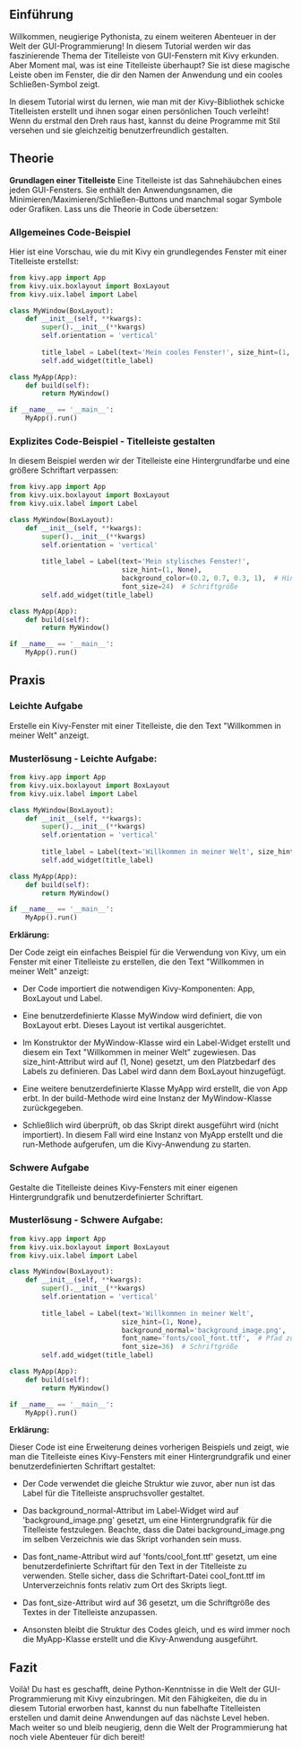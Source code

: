 ## Einführung
Willkommen, neugierige Pythonista, zu einem weiteren Abenteuer in der Welt der GUI-Programmierung! In diesem Tutorial werden wir das faszinierende Thema der Titelleiste von GUI-Fenstern mit Kivy erkunden. Aber Moment mal, was ist eine Titelleiste überhaupt? Sie ist diese magische Leiste oben im Fenster, die dir den Namen der Anwendung und ein cooles Schließen-Symbol zeigt.

In diesem Tutorial wirst du lernen, wie man mit der Kivy-Bibliothek schicke Titelleisten erstellt und ihnen sogar einen persönlichen Touch verleiht! Wenn du erstmal den Dreh raus hast, kannst du deine Programme mit Stil versehen und sie gleichzeitig benutzerfreundlich gestalten.

## Theorie
**Grundlagen einer Titelleiste**
Eine Titelleiste ist das Sahnehäubchen eines jeden GUI-Fensters. Sie enthält den Anwendungsnamen, die Minimieren/Maximieren/Schließen-Buttons und manchmal sogar Symbole oder Grafiken. Lass uns die Theorie in Code übersetzen:

### Allgemeines Code-Beispiel
Hier ist eine Vorschau, wie du mit Kivy ein grundlegendes Fenster mit einer Titelleiste erstellst:

```python
from kivy.app import App
from kivy.uix.boxlayout import BoxLayout
from kivy.uix.label import Label

class MyWindow(BoxLayout):
    def __init__(self, **kwargs):
        super().__init__(**kwargs)
        self.orientation = 'vertical'
        
        title_label = Label(text='Mein cooles Fenster!', size_hint=(1, None))
        self.add_widget(title_label)

class MyApp(App):
    def build(self):
        return MyWindow()

if __name__ == '__main__':
    MyApp().run()
```
### Explizites Code-Beispiel - Titelleiste gestalten
In diesem Beispiel werden wir der Titelleiste eine Hintergrundfarbe und eine größere Schriftart verpassen:

```python
from kivy.app import App
from kivy.uix.boxlayout import BoxLayout
from kivy.uix.label import Label

class MyWindow(BoxLayout):
    def __init__(self, **kwargs):
        super().__init__(**kwargs)
        self.orientation = 'vertical'
        
        title_label = Label(text='Mein stylisches Fenster!',
                            size_hint=(1, None),
                            background_color=(0.2, 0.7, 0.3, 1),  # Hintergrundfarbe (RGBA)
                            font_size=24)  # Schriftgröße
        self.add_widget(title_label)

class MyApp(App):
    def build(self):
        return MyWindow()

if __name__ == '__main__':
    MyApp().run()
```
## Praxis
### Leichte Aufgabe
Erstelle ein Kivy-Fenster mit einer Titelleiste, die den Text "Willkommen in meiner Welt" anzeigt.

### Musterlösung - Leichte Aufgabe:

```python
from kivy.app import App
from kivy.uix.boxlayout import BoxLayout
from kivy.uix.label import Label

class MyWindow(BoxLayout):
    def __init__(self, **kwargs):
        super().__init__(**kwargs)
        self.orientation = 'vertical'
        
        title_label = Label(text='Willkommen in meiner Welt', size_hint=(1, None))
        self.add_widget(title_label)

class MyApp(App):
    def build(self):
        return MyWindow()

if __name__ == '__main__':
    MyApp().run()
```
**Erklärung:**

  Der Code zeigt ein einfaches Beispiel für die Verwendung von Kivy, um ein Fenster mit einer Titelleiste zu erstellen, die den Text "Willkommen in 
  meiner Welt" anzeigt:
   
   * Der Code importiert die notwendigen Kivy-Komponenten: App, BoxLayout und Label.

   * Eine benutzerdefinierte Klasse MyWindow wird definiert, die von BoxLayout erbt. Dieses Layout ist vertikal ausgerichtet.

   * Im Konstruktor der MyWindow-Klasse wird ein Label-Widget erstellt und diesem ein Text "Willkommen in meiner Welt" zugewiesen. Das size_hint-Attribut 
     wird auf (1, None) gesetzt, um den Platzbedarf des Labels zu definieren. Das Label wird dann dem BoxLayout hinzugefügt.

   * Eine weitere benutzerdefinierte Klasse MyApp wird erstellt, die von App erbt. In der build-Methode wird eine Instanz der MyWindow-Klasse 
     zurückgegeben.

   * Schließlich wird überprüft, ob das Skript direkt ausgeführt wird (nicht importiert). In diesem Fall wird eine Instanz von MyApp erstellt und die 
     run-Methode aufgerufen, um die Kivy-Anwendung zu starten.

### Schwere Aufgabe
Gestalte die Titelleiste deines Kivy-Fensters mit einer eigenen Hintergrundgrafik und benutzerdefinierter Schriftart.

### Musterlösung - Schwere Aufgabe:

```python
from kivy.app import App
from kivy.uix.boxlayout import BoxLayout
from kivy.uix.label import Label

class MyWindow(BoxLayout):
    def __init__(self, **kwargs):
        super().__init__(**kwargs)
        self.orientation = 'vertical'
        
        title_label = Label(text='Willkommen in meiner Welt',
                            size_hint=(1, None),
                            background_normal='background_image.png',  # Hintergrundgrafik
                            font_name='fonts/cool_font.ttf',  # Pfad zur Schriftart-Datei
                            font_size=36)  # Schriftgröße
        self.add_widget(title_label)

class MyApp(App):
    def build(self):
        return MyWindow()

if __name__ == '__main__':
    MyApp().run()
```
**Erklärung:**

  Dieser Code ist eine Erweiterung deines vorherigen Beispiels und zeigt, wie man die Titelleiste eines Kivy-Fensters mit einer Hintergrundgrafik und 
  einer benutzerdefinierten Schriftart gestaltet:

   - Der Code verwendet die gleiche Struktur wie zuvor, aber nun ist das Label für die Titelleiste anspruchsvoller gestaltet.

   - Das background_normal-Attribut im Label-Widget wird auf 'background_image.png' gesetzt, um eine Hintergrundgrafik für die Titelleiste festzulegen. 
      Beachte, dass die Datei background_image.png im selben Verzeichnis wie das Skript vorhanden sein muss.

   - Das font_name-Attribut wird auf 'fonts/cool_font.ttf' gesetzt, um eine benutzerdefinierte Schriftart für den Text in der Titelleiste zu verwenden. 
      Stelle sicher, dass die Schriftart-Datei cool_font.ttf im Unterverzeichnis fonts relativ zum Ort des Skripts liegt.

   - Das font_size-Attribut wird auf 36 gesetzt, um die Schriftgröße des Textes in der Titelleiste anzupassen.

   - Ansonsten bleibt die Struktur des Codes gleich, und es wird immer noch die MyApp-Klasse erstellt und die Kivy-Anwendung ausgeführt.

## Fazit
Voilà! Du hast es geschafft, deine Python-Kenntnisse in die Welt der GUI-Programmierung mit Kivy einzubringen. Mit den Fähigkeiten, die du in diesem Tutorial erworben hast, kannst du nun fabelhafte Titelleisten erstellen und damit deine Anwendungen auf das nächste Level heben. Mach weiter so und bleib neugierig, denn die Welt der Programmierung hat noch viele Abenteuer für dich bereit!





